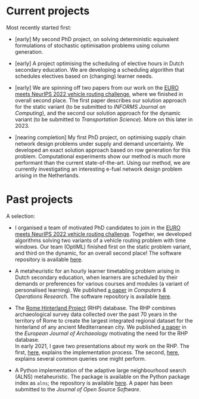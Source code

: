 <!--
.. title: Projects
.. slug: projects
.. date: 2020-11-23 18:53:07 UTC+01:00
.. updated: 2022-12-8 17:12 UTC+01:00
.. tags: 
.. category: 
.. link: 
.. description: 
.. type: text
-->

# Current projects

Most recently started first:

- [early]
  My second PhD project, on solving deterministic equivalent formulations of
  stochastic optimisation problems using column generation.

- [early] 
  A project optimising the scheduling of elective hours in Dutch secondary
  education. We are developing a scheduling algorithm that schedules electives 
  based on (changing) learner needs.

- [early]
  We are spinning off two papers from our work on the
  [EURO meets NeurIPS 2022 vehicle routing challenge](https://euro-neurips-vrp-2022.challenges.ortec.com/),
  where we finished in overall second place.
  The first paper describes our solution approach for the static variant (to be submitted to _INFORMS Journal on Computing_),
  and the second our solution approach for the dynamic variant (to be submitted to
  _Transportation Science_). More on this later in 2023.

- [nearing completion]
  My first PhD project, on optimising supply chain network design problems under
  supply and demand uncertainty. We developed an exact solution approach based on
  row generation for this problem. Computational experiments show our method is
  much more performant than the current state-of-the-art. Using our method, we are
  currently investigating an interesting e-fuel network design problem arising
  in the Netherlands.

# Past projects

A selection:

- I organised a team of motivated PhD candidates to join in the
  [EURO meets NeurIPS 2022 vehicle routing challenge](https://euro-neurips-vrp-2022.challenges.ortec.com/).
  Together, we developed algorithms solving two variants of a vehicle routing problem with time windows.
  Our team (OptiML) finished first on the static problem variant, and third on the dynamic, for an
  overall second place! The software repository is available [here](https://github.com/N-Wouda/Euro-NeurIPS-2022).

- A metaheuristic for an hourly learner timetabling problem arising in Dutch
  secondary education, when learners are scheduled by their demands or preferences
  for various courses and modules (a variant of personalised learning).
  We published [a paper](https://doi.org/10.1016/j.cor.2022.106089) in 
  _Computers & Operations Research_. The software repository is available 
  [here](https://github.com/N-Wouda/PL-Heuristic).

- The [Rome Hinterland Project](http://comparativesurveyarchaeology.org/) (RHP)
  database. The RHP combines archaeological survey data collected over the past
  70 years in the territory of Rome to create the largest integrated regional
  dataset for the hinterland of any ancient Mediterranean city. We published 
  [a paper](https://doi.org/10.1017/eaa.2021.51) in the _European Journal of
  Archaeology_ motivating the need for the RHP database.
  <br />
  In early 2021, I gave two presentations about my work on the RHP. The first,
  [here](https://nielswouda.com/slides/rhp_tech), explains the implementation
  process. The second, [here](https://nielswouda.com/slides/rhp_user), explains
  several common queries one might perform.

- A Python implementation of the adaptive large neighbourhood search (ALNS) 
  metaheuristic. The package is available on the Python package index as `alns`; 
  the repository is available [here](https://github.com/N-Wouda/ALNS). A paper
  has been submitted to the _Journal of Open Source Software_.

